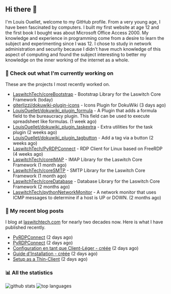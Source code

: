 ## Hi there :wave:

I'm Louis Ouellet, welcome to my GitHub profile. From a very young age, I have been fascinated by computers. I built my first website at age 12 and the first book I bought was about Microsoft Office Access 2000. My knowledge and experience in programming come from a desire to learn the subject and experimenting since I was 12. I chose to study in network administration and security because I didn't have much knowledge of this aspect of computing and found the subject interesting to better my knowledge on the inner working of the internet as a whole.

### :hammer: Check out what I'm currently working on

These are the projects I most recently worked on.


- [LaswitchTech/coreBootstrap](https://github.com/LaswitchTech/coreBootstrap) - Bootstrap Library for the Laswitch Core Framework (today)
- [giterlizzi/dokuwiki-plugin-icons](https://github.com/giterlizzi/dokuwiki-plugin-icons) - Icons Plugin for DokuWiki (3 days ago)
- [LouisOuellet/dokuwiki_plugin_formula](https://github.com/LouisOuellet/dokuwiki_plugin_formula) - A Plugin that adds a formula field to the bureaucracy plugin. This field can be used to execute spreadsheet like formulas. (1 week ago)
- [LouisOuellet/dokuwiki_plugin_taskextra](https://github.com/LouisOuellet/dokuwiki_plugin_taskextra) - Extra utilities for the task plugin (2 weeks ago)
- [LouisOuellet/dokuwiki_plugin_tagbutton](https://github.com/LouisOuellet/dokuwiki_plugin_tagbutton) - Add a tag via a button (2 weeks ago)
- [LaswitchTech/PyRDPConnect](https://github.com/LaswitchTech/PyRDPConnect) - RDP Client for Linux based on FreeRDP (4 weeks ago)
- [LaswitchTech/coreIMAP](https://github.com/LaswitchTech/coreIMAP) - IMAP Library for the Laswitch Core Framework (1 month ago)
- [LaswitchTech/coreSMTP](https://github.com/LaswitchTech/coreSMTP) - SMTP Library for the Laswitch Core Framework (1 month ago)
- [LaswitchTech/coreDatabase](https://github.com/LaswitchTech/coreDatabase) - Database Library for the Laswitch Core Framework (2 months ago)
- [LaswitchTech/pythonNetworkMonitor](https://github.com/LaswitchTech/pythonNetworkMonitor) - A network monitor that uses ICMP messages to determine if a host is UP or DOWN. (2 months ago)

### :page_with_curl: My recent blog posts

I blog at [laswitchtech.com](https://laswitchtech.com) for nearly two decades now. Here is what I have published recently.


- [PyRDPConnect](https://laswitchtech.com/fr/blog/projects/pyrdpconnect/index?rev=1730316527&amp;do=diff) (2 days ago)
- [PyRDPConnect](https://laswitchtech.com/en/blog/projects/pyrdpconnect/index?rev=1730316513&amp;do=diff) (2 days ago)
- [Configuration en tant que Client-Léger - créée](https://laswitchtech.com/fr/blog/projects/pyrdpconnect/documentation/thinclient?rev=1730312025&amp;do=diff) (2 days ago)
- [Guide d&#39;Installation - créée](https://laswitchtech.com/fr/blog/projects/pyrdpconnect/documentation/installation?rev=1730311955&amp;do=diff) (2 days ago)
- [Setup as a Thin-Client](https://laswitchtech.com/en/blog/projects/pyrdpconnect/documentation/thinclient?rev=1730311759&amp;do=diff) (2 days ago)

### :bar_chart: All the statistics

![github stats](https://github-readme-stats.vercel.app/api?username=LouisOuellet&show_icons=true&rank_icon=github&hide_title=true&theme=holi)
![top languages](https://github-readme-stats.vercel.app/api/top-langs/?username=LouisOuellet&layout=donut&hide_title=true&theme=holi)
